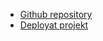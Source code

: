 - [Github repository](https://github.com/Janine-Codes/react-flag-app)
- [Deployat projekt](https://janine-flag-app.netlify.app)
